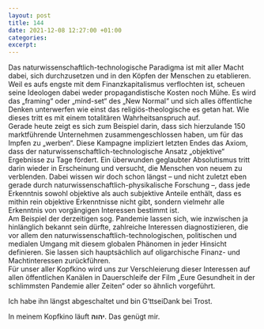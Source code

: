 ```yaml
---
layout: post
title: 144
date: 2021-12-08 12:27:00 +01:00
categories: 
excerpt: 
---
```


Das naturwissenschaftlich-technologische Paradigma ist mit aller Macht dabei, sich durchzusetzen und in den Köpfen der Menschen zu etablieren. Weil es aufs engste mit dem Finanzkapitalismus verflochten ist, scheuen seine Ideologen dabei weder propagandistische Kosten noch Mühe. Es wird das „framing“ oder „mind-set“ des „New Normal“ und sich alles öffentliche Denken unterwerfen wie einst das religiös-theologische es getan hat. Wie dieses tritt es mit einem totalitären Wahrheitsanspruch auf.\
Gerade heute zeigt es sich zum Beispiel darin, dass sich hierzulande 150 marktführende Unternehmen zusammengeschlossen haben, um für das Impfen zu „werben“. Diese Kampagne impliziert letzten Endes das Axiom, dass der naturwissenschaftlich-technologische Ansatz „objektive“ Ergebnisse zu Tage fördert. Ein überwunden geglaubter Absolutismus tritt darin wieder in Erscheinung und versucht, die Menschen von neuem zu verblenden. Dabei wissen wir doch schon längst – und nicht zuletzt eben gerade durch naturwissenschaftlich-physikalische Forschung –, dass jede Erkenntnis sowohl objektive als auch subjektive Anteile enthält, dass es mithin rein objektive Erkenntnisse nicht gibt, sondern vielmehr alle Erkenntnis von vorgängigen Interessen bestimmt ist.\
Am Beispiel der derzeitigen sog. Pandemie lassen sich, wie inzwischen ja hinlänglich bekannt sein dürfte, zahlreiche Interessen diagnostizieren, die vor allem den naturwissenschaftlich-technologischen, politischen und medialen Umgang mit diesem globalen Phänomen in jeder Hinsicht definieren. Sie lassen sich hauptsächlich auf oligarchische Finanz- und Machtinteressen zurückführen.\
Für unser aller Kopfkino wird uns zur Verschleierung dieser Interessen auf allen öffentlichen Kanälen in Dauerschleife der Film „Eure Gesundheit in der schlimmsten Pandemie aller Zeiten“ oder so ähnlich vorgeführt.

Ich habe ihn längst abgeschaltet und bin G‘ttseiDank bei Trost.

In meinem Kopfkino läuft **יהוה**. Das genügt mir.

